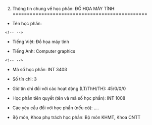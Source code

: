 2. Thông tin chung về học phần: ĐỒ HỌA MÁY TÍNH
===============================================

-   Tên học phần:

```{=html}
<!-- -->
```
-   Tiếng Việt: Đồ họa máy tính

-   Tiếng Anh: Computer graphics

```{=html}
<!-- -->
```
-   Mã số học phần: INT 3403

-   Số tín chỉ: 3

-   Giờ tín chỉ đối với các hoạt động (LT/ThH/TH): 45/0/0/0

-   Học phần tiên quyết (tên và mã số học phần): INT 1008

-   Các yêu cầu đối với học phần (nếu có): \....

-   Bộ môn, Khoa phụ trách học phần: Bộ môn KHMT, Khoa CNTT

